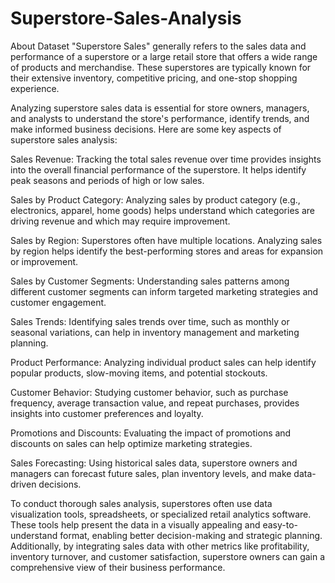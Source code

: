 # Superstore-Sales-Analysis
About Dataset
"Superstore Sales" generally refers to the sales data and performance of a superstore or a large retail store that offers a wide range of products and merchandise. These superstores are typically known for their extensive inventory, competitive pricing, and one-stop shopping experience.

Analyzing superstore sales data is essential for store owners, managers, and analysts to understand the store's performance, identify trends, and make informed business decisions. Here are some key aspects of superstore sales analysis:

Sales Revenue: Tracking the total sales revenue over time provides insights into the overall financial performance of the superstore. It helps identify peak seasons and periods of high or low sales.

Sales by Product Category: Analyzing sales by product category (e.g., electronics, apparel, home goods) helps understand which categories are driving revenue and which may require improvement.

Sales by Region: Superstores often have multiple locations. Analyzing sales by region helps identify the best-performing stores and areas for expansion or improvement.

Sales by Customer Segments: Understanding sales patterns among different customer segments can inform targeted marketing strategies and customer engagement.

Sales Trends: Identifying sales trends over time, such as monthly or seasonal variations, can help in inventory management and marketing planning.

Product Performance: Analyzing individual product sales can help identify popular products, slow-moving items, and potential stockouts.

Customer Behavior: Studying customer behavior, such as purchase frequency, average transaction value, and repeat purchases, provides insights into customer preferences and loyalty.

Promotions and Discounts: Evaluating the impact of promotions and discounts on sales can help optimize marketing strategies.

Sales Forecasting: Using historical sales data, superstore owners and managers can forecast future sales, plan inventory levels, and make data-driven decisions.

To conduct thorough sales analysis, superstores often use data visualization tools, spreadsheets, or specialized retail analytics software. These tools help present the data in a visually appealing and easy-to-understand format, enabling better decision-making and strategic planning. Additionally, by integrating sales data with other metrics like profitability, inventory turnover, and customer satisfaction, superstore owners can gain a comprehensive view of their business performance.
